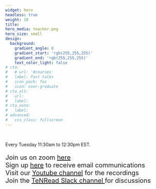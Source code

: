 ```yaml
---
widget: hero
headless: true
weight: 10
title: 
hero_media: teacher.png
hero_size: small
design:
  background:
    gradient_angle: 0
    gradient_start: 'rgb(255,255,255)'
    gradient_end: 'rgb(255,255,255)'
    text_color_light: false
# cta:
#   # url: '#courses'
#   label: Past talks
#   icon_pack: fas
#   icon: user-graduate
# cta_alt:
#   url:
#   label:
# cta_note:
#   label:
# advanced:
#   css_class: fullscreen
---
```


<br>

<!-- Published with the [Wowchemy Website Builder](https://wowchemy.com/) for Hugo. -->
 Every Tuesday 11:30am to 12:30pm EST. <br><p style="font-size: 20px;">Join us on zoom  <a href="https://umontreal.zoom.us/j/83763780264?pwd=UlN1WVkrZWk3ZVJZZ3RRMkZ3RUdQdz09">here</a> <br>Sign up <a href="https://docs.google.com/forms/d/e/1FAIpQLSdCsxq2W1hdMgn5PCbEFu8yCVoPuxuCOFMbE5Q-5pIS7wd4Eg/viewform?usp=sf_link">here</a> to receive email communications <br>Visit our <a href="https://www.youtube.com/channel/UCajE0Tzf0r3qORFsQIemglA"> Youtube channel</a> for the recordings<br> Join the <a href="https://join.slack.com/t/tenread/shared_invite/zt-23sjql6d3-Cni6mcr2QEmX1rPRUZVYlg"> TeNRead Slack channel </a> for discussions</p>

<!-- <a class="github-button" href="https://github.com/wowchemy/wowchemy-hugo-themes" data-icon="octicon-star" data-size="large" data-show-count="true" aria-label="Star Wowchemy Website Builder for Hugo">Star Wowchemy Website Builder for Hugo</a><br><a class="github-button" href="https://github.com/wowchemy/starter-hugo-online-course" data-icon="octicon-star" data-size="large" data-show-count="true" aria-label="Star the Online Course template">Star the Online Course template</a><script async defer src="https://buttons.github.io/buttons.js"></script> -->
